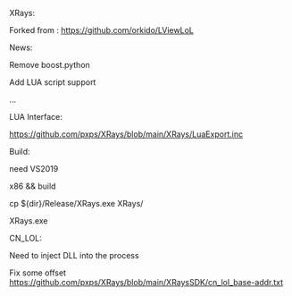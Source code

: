 XRays:

Forked from : https://github.com/orkido/LViewLoL

News:

  Remove boost.python
  
  Add LUA script support
  
  ...
  
LUA Interface:

  https://github.com/pxps/XRays/blob/main/XRays/LuaExport.inc
  
  
Build:

   need VS2019
   
   x86 && build
   
   cp ${dir}/Release/XRays.exe XRays/
   
   XRays.exe
   
CN_LOL:

   Need to inject DLL into the process
   
   Fix some offset https://github.com/pxps/XRays/blob/main/XRaysSDK/cn_lol_base-addr.txt
  




